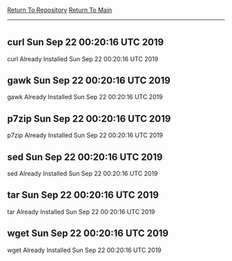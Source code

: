 [Return To Repository](https://github.com/deathbybandaid/piholeparser/)
[Return To Main](https://github.com/deathbybandaid/piholeparser/blob/master/RecentRunLogs/Mainlog.md)
____________________________________
# 
## curl Sun Sep 22 00:20:16 UTC 2019
curl Already Installed Sun Sep 22 00:20:16 UTC 2019
## gawk Sun Sep 22 00:20:16 UTC 2019
gawk Already Installed Sun Sep 22 00:20:16 UTC 2019
## p7zip Sun Sep 22 00:20:16 UTC 2019
p7zip Already Installed Sun Sep 22 00:20:16 UTC 2019
## sed Sun Sep 22 00:20:16 UTC 2019
sed Already Installed Sun Sep 22 00:20:16 UTC 2019
## tar Sun Sep 22 00:20:16 UTC 2019
tar Already Installed Sun Sep 22 00:20:16 UTC 2019
## wget Sun Sep 22 00:20:16 UTC 2019
wget Already Installed Sun Sep 22 00:20:16 UTC 2019
